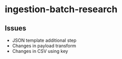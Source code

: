 # ingestion-batch-research

## Issues
+ JSON template additional step
+ Changes in payload transform
+ Changes in CSV using key